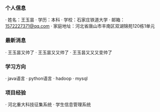 ### 个人信息
· 姓名：王玉昙
· 学历：本科
· 学校：石家庄铁道大学
· 邮箱：1572227371@qq.com
· 家庭地址：河北省唐山市丰南区双湖锦苑120栋1单元

### 最新消息
· 王玉昙又帅了
· 王玉昙又又帅了
· 王玉昙又又又变帅了

### 学习方向
· java语言
· python语言
· hadoop
· mysql

### 项目经验
· 河北重大科技征集系统
· 学生信息管理系统

